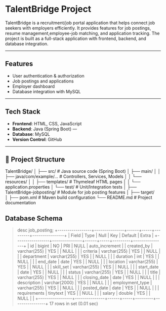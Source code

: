 # TalentBridge Project  

TalentBridge is a recruitment/job portal application that helps connect job seekers with employers efficiently.
It provides features for job postings, resume management,employee-job matching, and application tracking.
The project is built as a full-stack application with frontend, backend, and database integration.

---

## Features  
- User authentication & authorization  
- Job postings and applications  
- Employer dashboard  
- Database integration with MySQL  

---

## Tech Stack  
- **Frontend**: HTML, CSS, JavaScript 
- **Backend**:  Java (Spring Boot) —
- **Database**: MySQL   
- **Version Control**: GitHub  

---

## 📂 Project Structure  
TalentBridge/
│
├── src/                         # Java source code (Spring Boot)
│   ├── main/
│   │   ├── java/com/example/... # Controllers, Services, Models
│   │   └── resources/
│   │       ├── templates/       # Thymeleaf HTML pages
│   │       └── application.properties
│   └── test/                    # Unit/Integration tests
│
├── TalentBridge-jobposting/     # Module for job posting features
│
├── target/                     
│
├── pom.xml                      # Maven build configuration
└── README.md                    # Project documentation
## Database Schema

> desc job_posting;
+-----------------+---------------+------+-----+---------+----------------+
| Field           | Type          | Null | Key | Default | Extra          |
+-----------------+---------------+------+-----+---------+----------------+
| id              | bigint        | NO   | PRI | NULL    | auto_increment |
| created_by      | varchar(255)  | YES  |     | NULL    |                |
| criteria        | varchar(255)  | YES  |     | NULL    |                |
| department      | varchar(255)  | YES  |     | NULL    |                |
| duration        | int           | YES  |     | NULL    |                |
| end_date        | date          | YES  |     | NULL    |                |
| location        | varchar(255)  | YES  |     | NULL    |                |
| skill_set       | varchar(255)  | YES  |     | NULL    |                |
| start_date      | date          | YES  |     | NULL    |                |
| status          | varchar(255)  | YES  |     | NULL    |                |
| title           | varchar(255)  | YES  |     | NULL    |                |
| closing_date    | date          | YES  |     | NULL    |                |
| description     | varchar(2000) | YES  |     | NULL    |                |
| employment_type | varchar(255)  | YES  |     | NULL    |                |
| posted_date     | date          | YES  |     | NULL    |                |
| requirements    | tinytext      | YES  |     | NULL    |                |
| salary          | double        | YES  |     | NULL    |                |
+-----------------+---------------+------+-----+---------+----------------+
17 rows in set (0.01 sec)
